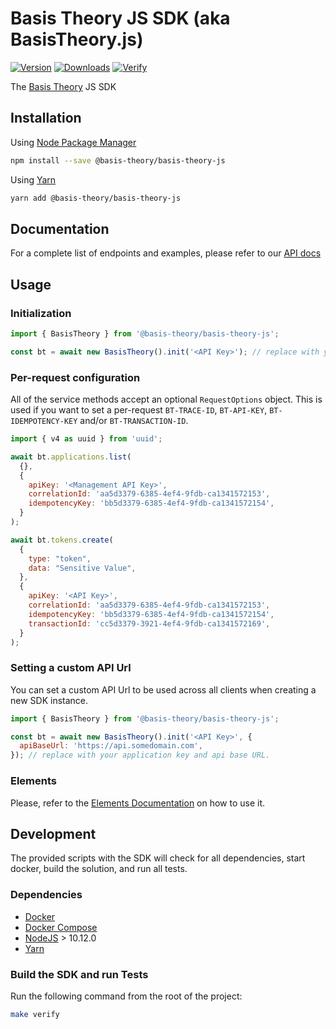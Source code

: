 # Basis Theory JS SDK (aka BasisTheory.js)

[![Version](https://img.shields.io/npm/v/@basis-theory/basis-theory-js.svg)](https://www.npmjs.org/package/@basis-theory/basis-theory-js)
[![Downloads](https://img.shields.io/npm/dm/@basis-theory/basis-theory-js.svg)](https://www.npmjs.org/package/@basis-theory/basis-theory-js)
[![Verify](https://github.com/Basis-Theory/basis-theory-js/actions/workflows/release.yml/badge.svg)](https://github.com/Basis-Theory/basis-theory-js/actions/workflows/release.yml)

The [Basis Theory](https://basistheory.com/) JS SDK

## Installation

Using [Node Package Manager](https://docs.npmjs.com/)

```sh
npm install --save @basis-theory/basis-theory-js
```

Using [Yarn](https://classic.yarnpkg.com/en/docs/)

```sh
yarn add @basis-theory/basis-theory-js
```

## Documentation

For a complete list of endpoints and examples, please refer to our [API docs](https://docs.basistheory.com/api-reference/?javascript#introduction)

## Usage

### Initialization

```javascript
import { BasisTheory } from '@basis-theory/basis-theory-js';

const bt = await new BasisTheory().init('<API Key>'); // replace with your application key
```

### Per-request configuration

All of the service methods accept an optional `RequestOptions` object. This is used if you want to set a per-request `BT-TRACE-ID`, `BT-API-KEY`, `BT-IDEMPOTENCY-KEY`
and/or `BT-TRANSACTION-ID`.

```javascript
import { v4 as uuid } from 'uuid';

await bt.applications.list(
  {},
  {
    apiKey: '<Management API Key>',
    correlationId: 'aa5d3379-6385-4ef4-9fdb-ca1341572153',
    idempotencyKey: 'bb5d3379-6385-4ef4-9fdb-ca1341572154',
  }
);

await bt.tokens.create(
  {
    type: "token",
    data: "Sensitive Value",
  },
  {
    apiKey: '<API Key>',
    correlationId: 'aa5d3379-6385-4ef4-9fdb-ca1341572153',
    idempotencyKey: 'bb5d3379-6385-4ef4-9fdb-ca1341572154',
    transactionId: 'cc5d3379-3921-4ef4-9fdb-ca1341572169',
  }
);
```

### Setting a custom API Url

You can set a custom API Url to be used across all clients when creating a new SDK instance.

```javascript
import { BasisTheory } from '@basis-theory/basis-theory-js';

const bt = await new BasisTheory().init('<API Key>', {
  apiBaseUrl: 'https://api.somedomain.com',
}); // replace with your application key and api base URL.
```

### Elements

Please, refer to the [Elements Documentation](https://docs.basistheory.com/elements) on how to use it.

## Development

The provided scripts with the SDK will check for all dependencies, start docker, build the solution, and run all tests.

### Dependencies

- [Docker](https://www.docker.com/products/docker-desktop)
- [Docker Compose](https://www.docker.com/products/docker-desktop)
- [NodeJS](https://nodejs.org/en/) > 10.12.0
- [Yarn](https://classic.yarnpkg.com/en/docs/)

### Build the SDK and run Tests

Run the following command from the root of the project:

```sh
make verify
```
